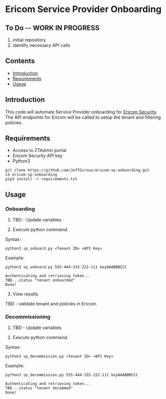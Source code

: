 # Ericom Service Provider Onboarding

## To Do -- WORK IN PROGRESS
1. initial repository
2. identify necessary API calls

## Contents

- [Introduction](#introduction)
- [Requirements](#requirements)
- [Usage](#usage)

## Introduction

This code will automate Service Provider onboarding for [Ericom Security](https://www.ericom.com). The API endpoints for Ericom will be called to setup the tenant and filtering policies. 


## Requirements

- Access to ZTAdmin portal
- Ericom Security API key
- Python3

```
git clone https://github.com/JeffGiroux/ericom-sp-onboarding.git
cd ericom-sp-onboarding
pip3 install -r requirements.txt
```

## Usage

### Onboarding

1. TBD - Update variables

2. Execute python command.

Syntax:
```
python3 sp_onboard.py <Tenant ID> <API Key>
```

Example:
```
python3 sp_onboard.py 555-444-333-222-111 keyAAABBBCCC

Authenticating and retrieving token...
TBD...status "tenant onboarded"
Done!
```

3. View results

TBD - validate tenant and policies in Ericom.


### Decommissioning

1. TBD - Update variables

2. Execute python command.

Syntax:
```
python3 sp_decommission.py <Tenant ID> <API Key>
```

Example:
```
python3 sp_decommission.py 555-444-333-222-111 keyAAABBBCCC

Authenticating and retrieving token...
TBD...status "tenant decommed"
Done!
```
